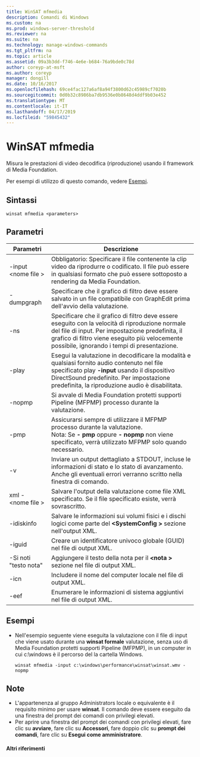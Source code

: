 ```yaml
---
title: WinSAT mfmedia
description: Comandi di Windows
ms.custom: na
ms.prod: windows-server-threshold
ms.reviewer: na
ms.suite: na
ms.technology: manage-windows-commands
ms.tgt_pltfrm: na
ms.topic: article
ms.assetid: 09a3b3dd-f746-4e6e-b684-76a9bde0c78d
author: coreyp-at-msft
ms.author: coreyp
manager: dongill
ms.date: 10/16/2017
ms.openlocfilehash: 69ce4fac127a6af8a94f3800d62c45989cf7020b
ms.sourcegitcommit: 0d0b32c8986ba7db9536e0b8648d4ddf9b03e452
ms.translationtype: MT
ms.contentlocale: it-IT
ms.lasthandoff: 04/17/2019
ms.locfileid: "59845432"
---
```

# <a name="winsat-mfmedia"></a>WinSAT mfmedia



Misura le prestazioni di video decodifica (riproduzione) usando il framework di Media Foundation.

Per esempi di utilizzo di questo comando, vedere [Esempi](#BKMK_examples).

## <a name="syntax"></a>Sintassi

```
winsat mfmedia <parameters>
```

## <a name="parameters"></a>Parametri

|Parametri|Descrizione|
|----------|-----------|
|-input \<nome file >|Obbligatorio: Specificare il file contenente la clip video da riprodurre o codificato. Il file può essere in qualsiasi formato che può essere sottoposto a rendering da Media Foundation.|
|-dumpgraph|Specificare che il grafico di filtro deve essere salvato in un file compatibile con GraphEdit prima dell'avvio della valutazione.|
|-ns|Specificare che il grafico di filtro deve essere eseguito con la velocità di riproduzione normale del file di input. Per impostazione predefinita, il grafico di filtro viene eseguito più velocemente possibile, ignorando i tempi di presentazione.|
|-play|Esegui la valutazione in decodificare la modalità e qualsiasi fornito audio contenuto nel file specificato play **-input** usando il dispositivo DirectSound predefinito. Per impostazione predefinita, la riproduzione audio è disabilitata.|
|-nopmp|Si avvale di Media Foundation protetti supporti Pipeline (MFPMP) processo durante la valutazione.|
|-pmp|Assicurarsi sempre di utilizzare il MFPMP processo durante la valutazione.</br>Nota: Se **- pmp** oppure **- nopmp** non viene specificato, verrà utilizzato MFPMP solo quando necessario.|
|-v|Inviare un output dettagliato a STDOUT, incluse le informazioni di stato e lo stato di avanzamento. Anche gli eventuali errori verranno scritto nella finestra di comando.|
|xml - \<nome file >|Salvare l'output della valutazione come file XML specificato. Se il file specificato esiste, verrà sovrascritto.|
|-idiskinfo|Salvare le informazioni sui volumi fisici e i dischi logici come parte del  **\<SystemConfig >** sezione nell'output XML.|
|-iguid|Creare un identificatore univoco globale (GUID) nel file di output XML.|
|-Si noti "testo nota"|Aggiungere il testo della nota per il  **\<nota >** sezione nel file di output XML.|
|-icn|Includere il nome del computer locale nel file di output XML.|
|-eef|Enumerare le informazioni di sistema aggiuntivi nel file di output XML.|

## <a name="BKMK_examples"></a>Esempi

-   Nell'esempio seguente viene eseguita la valutazione con il file di input che viene usato durante una **winsat formale** valutazione, senza uso di Media Foundation protetti supporti Pipeline (MFPMP), in un computer in cui c:\windows è il percorso del la cartella Windows.  
    ```
    winsat mfmedia -input c:\windows\performance\winsat\winsat.wmv -nopmp
    ```

## <a name="remarks"></a>Note

-   L'appartenenza al gruppo Administrators locale o equivalente è il requisito minimo per usare **winsat**. Il comando deve essere eseguito da una finestra del prompt dei comandi con privilegi elevati.
-   Per aprire una finestra del prompt dei comandi con privilegi elevati, fare clic su **avviare**, fare clic su **Accessori**, fare doppio clic su **prompt dei comandi**, fare clic su **Esegui come amministratore**.

#### <a name="additional-references"></a>Altri riferimenti

